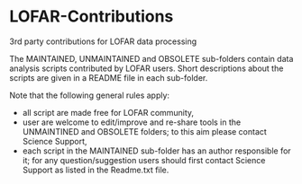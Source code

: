 # LOFAR-Contributions
3rd party contributions for LOFAR data processing

The MAINTAINED, UNMAINTAINED and OBSOLETE sub-folders contain data analysis scripts contributed by LOFAR users. Short descriptions about the scripts are given in a README file in each sub-folder.

Note that the following general rules apply:
* all script are made free for LOFAR community,
* user are welcome to edit/improve and re-share tools in the UNMAINTINED and OBSOLETE folders; to this aim please contact Science Support,
* each script in the MAINTAINED sub-folder has an author responsible for it; for any question/suggestion users should first contact Science Support as listed in the Readme.txt file.
